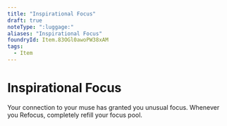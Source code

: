 ```yaml
---
title: "Inspirational Focus"
draft: true
noteType: ":luggage:"
aliases: "Inspirational Focus"
foundryId: Item.83OGl0awoPW38xAM
tags:
  - Item
---
```


# Inspirational Focus

Your connection to your muse has granted you unusual focus. Whenever you Refocus, completely refill your focus pool.
